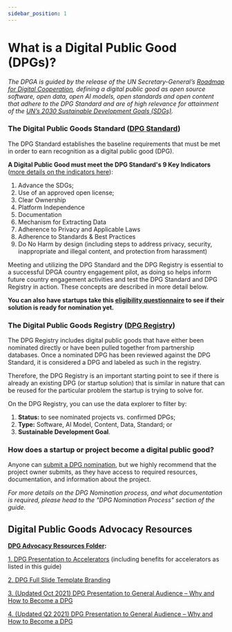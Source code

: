 ```yaml
---
sidebar_position: 1
---
```


# What is a Digital Public Good (DPGs)?

_The DPGA is guided by the release of the UN Secretary-General’s [Roadmap for Digital Cooperation](https://www.un.org/en/content/digital-cooperation-roadmap/), defining a digital public good as open source software, open data, open AI models, open standards and open content that adhere to the DPG Standard and are of high relevance for attainment of the [UN’s 2030 Sustainable Development Goals (SDGs)](https://sdgs.un.org/goals)._

### The Digital Public Goods Standard ([DPG Standard](https://digitalpublicgoods.net/standard/))
The DPG Standard establishes the baseline requirements that must be met in order to earn recognition as a digital public good (DPG).

**A Digital Public Good must meet the DPG Standard's 9 Key Indicators** ([more details on the indicators here](https://github.com/DPGAlliance/DPG-Standard/blob/main/standard-questions.md)):
1. Advance the SDGs; 
2. Use of an approved open license; 
3. Clear Ownership 
4. Platform Independence 
5. Documentation 
6. Mechanism for Extracting Data 
7. Adherence to Privacy and Applicable Laws 
8. Adherence to Standards & Best Practices 
9. Do No Harm by design (including steps to address privacy, security, inappropriate and illegal content, and protection from harassment)

Meeting and utilizing the DPG Standard and the DPG Registry is essential to a successful DPGA country engagement pilot, as doing so helps inform  future country engagement activities and test the DPG Standard and DPG Registry in action. These concepts are described in more detail below.  

**You can also have startups take this [eligibility questionnaire](https://digitalpublicgoods.net/eligibility/) to see if their solution is ready for nomination yet.** 

### The Digital Public Goods Registry ([DPG Registry](https://digitalpublicgoods.net/registry/)) 

The DPG Registry includes digital public goods that have either been nominated directly or have been pulled together from partnership databases. Once a nominated DPG has been reviewed against the DPG Standard, it is considered a DPG and labeled as such in the registry. 

Therefore, the DPG Registry is an important starting point to see if there is already an existing DPG (or startup solution) that is similar in nature that can be reused for the particular problem the startup is trying to solve for.

On the DPG Registry, you can use the data explorer to filter by: 

1. **Status:** to see nominated projects vs. confirmed DPGs;
2. **Type:** Software, AI Model, Content, Data, Standard; or 
3. **Sustainable Development Goal**. 

### How does a startup or project become a digital public good?

Anyone can [submit a DPG nomination](https://digitalpublicgoods.net/nominate), but we highly recommend that the project owner submits, as they have access to required resources, documentation, and information about the project.

_For more details on the DPG Nomination process, and what documentation is required, please head to the "DPG Nomination Process" section of the guide._


## Digital Public Goods Advocacy Resources
**[DPG Advocacy Resources Folder](https://drive.google.com/drive/folders/1wbgnSJ2l_NixSNm2rvd00Zxo6cYaiiA-?usp=sharing):** 

[1. DPG Presentation to Accelerators](https://drive.google.com/file/d/1MWRY4PwQBJ64UFtRAtEGQBlC_vo95Q2_/view?usp=sharing) (including benefits for accelerators as listed in this guide) 

[2. DPG Full Slide Template Branding](https://docs.google.com/presentation/d/1_Q_2v1H0WiqIEyjt0ELIZs4IX0V5CH_K/edit?usp=sharing&ouid=109395478007960519704&rtpof=true&sd=true) 

[3. (Updated Oct 2021) DPG Presentation to General Audience – Why and How to Become a DPG](https://docs.google.com/presentation/d/1_MM6ncfQdggC7kV_5Xvi8vgnsy7Mj22d/edit?usp=sharing&ouid=109395478007960519704&rtpof=true&sd=true)

[4. (Updated Q2 2021) DPG Presentation to General Audience – Why and How to Become a DPG](https://docs.google.com/presentation/d/1AqqiGqjJTBM7DsfIz8szGXU4bL72YXM9/edit?usp=sharing&ouid=109395478007960519704&rtpof=true&sd=true) 

